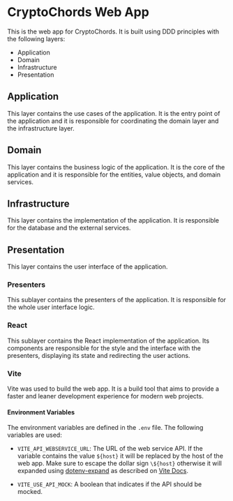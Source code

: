 # CryptoChords Web App
This is the web app for CryptoChords.
It is built using DDD principles with the following layers:
- Application
- Domain
- Infrastructure
- Presentation

## Application
This layer contains the use cases of the application. It is the entry point of the application and it is responsible for coordinating the domain layer and the infrastructure layer.

## Domain
This layer contains the business logic of the application. It is the core of the application and it is responsible for the entities, value objects, and domain services.

## Infrastructure
This layer contains the implementation of the application. It is responsible for the database and the external services.

## Presentation
This layer contains the user interface of the application.

### Presenters
This sublayer contains the presenters of the application. It is responsible for the whole user interface logic.

### React
This sublayer contains the React implementation of the application. Its components are responsible for the style and the interface with the presenters, displaying its state and redirecting the user actions.

### Vite
Vite was used to build the web app. It is a build tool that aims to provide a faster and leaner development experience for modern web projects.

#### Environment Variables

The environment variables are defined in the `.env` file. The following variables are used:

- `VITE_API_WEBSERVICE_URL`: The URL of the web service API. If the variable contains the value `${host}` it will be replaced by the host of the web app. Make sure to escape the dollar sign `\${host}` otherwise it will expanded using [dotenv-expand](https://github.com/motdotla/dotenv-expand) as described on [Vite Docs](https://vitejs.dev/guide/env-and-mode#env-files).

- `VITE_USE_API_MOCK`: A boolean that indicates if the API should be mocked.
